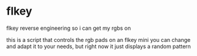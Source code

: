 # flkey
flkey reverse engineering so i can get my rgbs on


this is a script that controls the rgb pads on an flkey mini
you can change and adapt it to your needs, but right now it just displays a random pattern
